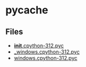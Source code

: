 # __pycache__

## Files

- [__init__.cpython-312.pyc](__init__.cpython-312.pyc)
- [_windows.cpython-312.pyc](_windows.cpython-312.pyc)
- [windows.cpython-312.pyc](windows.cpython-312.pyc)
